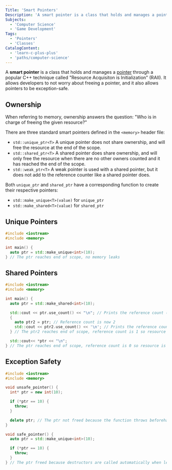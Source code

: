```yaml
---
Title: 'Smart Pointers'
Description: 'A smart pointer is a class that holds and manages a pointer through RAII.'
Subjects:
  - 'Computer Science'
  - 'Game Development'
Tags:
  - 'Pointers'
  - 'Classes'
CatalogContent:
  - 'learn-c-plus-plus'
  - 'paths/computer-science'
---
```


A **smart pointer** is a class that holds and manages a [pointer](https://www.codecademy.com/resources/docs/cpp/pointers) through a popular C++ technique called "Resource Acquisiton is Initialization" (RAII). It allows developers to not worry about freeing a pointer, and it also allows pointers to be exception-safe.

## Ownership

When referring to memory, ownership answers the question: "Who is in charge of freeing the given resource?"

There are three standard smart pointers defined in the `<memory>` header file:

- `std::unique_ptr<T>` A unique pointer does not share ownership, and will free the resource at the end of the scope.
- `std::shared_ptr<T>` A shared pointer does share ownership, and will only free the resource when there are no other owners counted and it has reached the end of the scope.
- `std::weak_ptr<T>` A weak pointer is used with a shared pointer, but it does not add to the reference counter like a shared pointer does.

Both `unique_ptr` and `shared_ptr` have a corresponding function to create their respective pointers:

- `std::make_unique<T>(value)` for `unique_ptr`
- `std::make_shared<T>(value)` for `shared_ptr`

## Unique Pointers

```cpp
#include <iostream>
#include <memory>

int main() {
  auto ptr = std::make_unique<int>(10);
} // The ptr reaches end of scope, no memory leaks
```

## Shared Pointers

```cpp
#include <iostream>
#include <memory>

int main() {
  auto ptr = std::make_shared<int>(10);

  std::cout << ptr.use_count() << "\n"; // Prints the reference count (1)
  {
    auto ptr2 = ptr; // Reference count is now 2
    std::cout << ptr2.use_count() << '\n'; // Prints the reference count (2)
  } // The ptr2 reaches end of scope, reference count is 1 so resource not freed

  std::cout<< *ptr << "\n";
} // The ptr reaches end of scope, reference count is 0 so resource is freed
```

## Exception Safety

```cpp
#include <iostream>
#include <memory>

void unsafe_pointer() {
  int* ptr = new int(10);

  if (*ptr == 10) {
    throw;
  }

  delete ptr; // The ptr not freed because the function throws beforehand
}

void safe_pointer() {
  auto ptr = std::make_unique<int>(10);

  if (*ptr == 10) {
    throw;
  }
} // The ptr freed because destructors are called automatically when leaving scope
```
